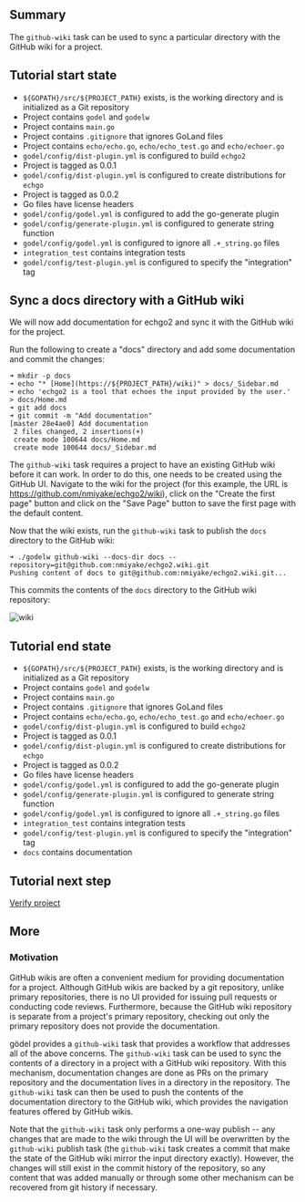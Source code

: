 Summary
-------
The `github-wiki` task can be used to sync a particular directory with the GitHub wiki for a project.

Tutorial start state
--------------------
* `${GOPATH}/src/${PROJECT_PATH}` exists, is the working directory and is initialized as a Git repository
* Project contains `godel` and `godelw`
* Project contains `main.go`
* Project contains `.gitignore` that ignores GoLand files
* Project contains `echo/echo.go`, `echo/echo_test.go` and `echo/echoer.go`
* `godel/config/dist-plugin.yml` is configured to build `echgo2`
* Project is tagged as 0.0.1
* `godel/config/dist-plugin.yml` is configured to create distributions for `echgo`
* Project is tagged as 0.0.2
* Go files have license headers
* `godel/config/godel.yml` is configured to add the go-generate plugin
* `godel/config/generate-plugin.yml` is configured to generate string function
* `godel/config/godel.yml` is configured to ignore all `.+_string.go` files
* `integration_test` contains integration tests
* `godel/config/test-plugin.yml` is configured to specify the "integration" tag

Sync a docs directory with a GitHub wiki
----------------------------------------
We will now add documentation for echgo2 and sync it with the GitHub wiki for the project.

Run the following to create a "docs" directory and add some documentation and commit the changes:

```
➜ mkdir -p docs
➜ echo "* [Home](https://${PROJECT_PATH}/wiki)" > docs/_Sidebar.md
➜ echo 'echgo2 is a tool that echoes the input provided by the user.' > docs/Home.md
➜ git add docs
➜ git commit -m "Add documentation"
[master 28e4ae0] Add documentation
 2 files changed, 2 insertions(+)
 create mode 100644 docs/Home.md
 create mode 100644 docs/_Sidebar.md
```

The `github-wiki` task requires a project to have an existing GitHub wiki before it can work. In order to do this, one
needs to be created using the GitHub UI. Navigate to the wiki for the project (for this example, the URL is
https://github.com/nmiyake/echgo2/wiki), click on the "Create the first page" button and click on the "Save Page" button
to save the first page with the default content.

Now that the wiki exists, run the `github-wiki` task to publish the `docs` directory to the GitHub wiki:

```
➜ ./godelw github-wiki --docs-dir docs --repository=git@github.com:nmiyake/echgo2.wiki.git
Pushing content of docs to git@github.com:nmiyake/echgo2.wiki.git...
```

This commits the contents of the `docs` directory to the GitHub wiki repository:

![wiki](images/tutorial/githubwiki_page.png)

Tutorial end state
------------------
* `${GOPATH}/src/${PROJECT_PATH}` exists, is the working directory and is initialized as a Git repository
* Project contains `godel` and `godelw`
* Project contains `main.go`
* Project contains `.gitignore` that ignores GoLand files
* Project contains `echo/echo.go`, `echo/echo_test.go` and `echo/echoer.go`
* `godel/config/dist-plugin.yml` is configured to build `echgo2`
* Project is tagged as 0.0.1
* `godel/config/dist-plugin.yml` is configured to create distributions for `echgo`
* Project is tagged as 0.0.2
* Go files have license headers
* `godel/config/godel.yml` is configured to add the go-generate plugin
* `godel/config/generate-plugin.yml` is configured to generate string function
* `godel/config/godel.yml` is configured to ignore all `.+_string.go` files
* `integration_test` contains integration tests
* `godel/config/test-plugin.yml` is configured to specify the "integration" tag
* `docs` contains documentation

Tutorial next step
------------------
[Verify project](https://github.com/palantir/godel/wiki/Verify)

More
----
### Motivation
GitHub wikis are often a convenient medium for providing documentation for a project. Although GitHub wikis are backed
by a git repository, unlike primary repositories, there is no UI provided for issuing pull requests or conducting code
reviews. Furthermore, because the GitHub wiki repository is separate from a project's primary repository, checking
out only the primary repository does not provide the documentation.

gödel provides a `github-wiki` task that provides a workflow that addresses all of the above concerns. The `github-wiki`
task can be used to sync the contents of a directory in a project with a GitHub wiki repository. With this mechanism,
documentation changes are done as PRs on the primary repository and the documentation lives in a directory in the
repository. The `github-wiki` task can then be used to push the contents of the documentation directory to the GitHub
wiki, which provides the navigation features offered by GitHub wikis.

Note that the `github-wiki` task only performs a one-way publish -- any changes that are made to the wiki through the UI
will be overwritten by the `github-wiki` publish task (the `github-wiki` task creates a commit that make the state of
the GitHub wiki mirror the input directory exactly). However, the changes will still exist in the commit history of the
repository, so any content that was added manually or through some other mechanism can be recovered from git history if
necessary.
